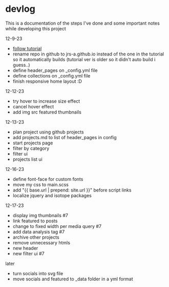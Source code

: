 # devlog
This is a documentation of the steps I've done and some important notes while developing this project

12-9-23
- [follow tutorial](https://youtu.be/zijOXpZzdvs?si=5Dt2kr56M4TAyt30)
- rename repo in github to jrs-a.github.io instead of the one in the tutorial so it automatically builds (tutorial ver is older so it didn't auto build i guess..)
- define header_pages on _config.yml file
- define collections on _config.yml file
- finish responsive home layout :D

12-12-23
- try hover to increase size effect
- cancel hover effect
- add img src featured thumbnails

12-13-23
- plan project using github projects
- add projects.md to list of header_pages in config
- start projects page
- filter by category
- filter ui
- projects list ui

12-16-23
- define font-face for custom fonts
- move my css to main.scss
- add "{{ base.url | prepend: site.url }}" before script links
- localize jquery and isotope packages

12-17-23
- display img thumbnails #7
- link featured to posts
- change to fixed width per media query #7
- add data analysis tag #7
- archive other projects
- remove unnecessary htmls
- new header
- new filter ui #7

later
- turn socials into svg file
- move socials and featured to _data folder in a yml format